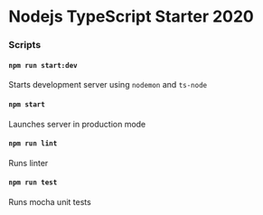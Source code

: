 # Nodejs TypeScript Starter 2020

### Scripts

#### `npm run start:dev`
Starts development server using `nodemon` and `ts-node`
#### `npm start`
Launches server in production mode
#### `npm run lint`
Runs linter
#### `npm run test`
Runs mocha unit tests

